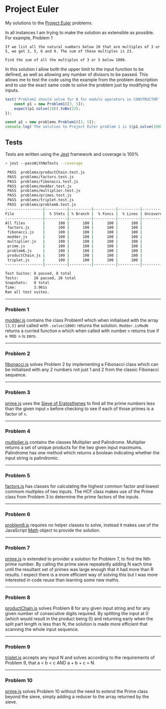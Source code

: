 # Project Euler

My solutions to the [Project Euler](https://projecteuler.net/about) problems.

In all instances I am trying to make the solution as extensible as possible. For example, Problem 1

```
If we list all the natural numbers below 10 that are multiples of 3 or 5, we get 3, 5, 6 and 9. The sum of these multiples is 23.

Find the sum of all the multiples of 3 or 5 below 1000.
```

In this solution I allow both the upper limit to the input function to be defined, as well as allowing any number of divisors to be passed. This allows me to test the code using the example from the problem description and to use the exact same code to solve the problem just by modifying the inputs.

```JavaScript
test('Problem1 should solve for N for modulo operators in CONSTRUCTOR', () => {
    const p1 = new Problem1([3, 5]);
    expect(p1.solve(10)).toBe(23);
});
```

```JavaScript
const p1 = new problems.Problem1([3, 5]);
console.log(`The solution to Project Euler problem 1 is ${p1.solve(1000)}`);
```

## Tests

Tests are written using the [Jest](https://jestjs.io/) framework and coverage is 100%

```bash
> jest --passWithNoTests --coverage

 PASS  problems/productChain.test.js
 PASS  problems/factors.test.js
 PASS  problems/fibonacci.test.js
 PASS  problems/modder.test.js
 PASS  problems/multiplier.test.js
 PASS  problems/primes.test.js
 PASS  problems/triplet.test.js
 PASS  problems/problem6.test.js
-----------------|----------|----------|----------|----------|-------------------|
File             |  % Stmts | % Branch |  % Funcs |  % Lines | Uncovered Line #s |
-----------------|----------|----------|----------|----------|-------------------|
All files        |      100 |      100 |      100 |      100 |                   |
 factors.js      |      100 |      100 |      100 |      100 |                   |
 fibonacci.js    |      100 |      100 |      100 |      100 |                   |
 modder.js       |      100 |      100 |      100 |      100 |                   |
 multiplier.js   |      100 |      100 |      100 |      100 |                   |
 prime.js        |      100 |      100 |      100 |      100 |                   |
 problem6.js     |      100 |      100 |      100 |      100 |                   |
 productChain.js |      100 |      100 |      100 |      100 |                   |
 triplet.js      |      100 |      100 |      100 |      100 |                   |
-----------------|----------|----------|----------|----------|-------------------|

Test Suites: 8 passed, 8 total
Tests:       26 passed, 26 total
Snapshots:   0 total
Time:        3.961s
Ran all test suites.
```

---

### Problem 1

[modder.js](./problems/modder.js) contains the class Problem1 which when initialised with the array `[3,5]` and called with `.solve(1000)` returns the solution. `Modder.isModN` returns a curried function `m` which when called with number `n` returns true if `m MOD n` is zero.

---

### Problem 2

[fibonacci.js](./problems/fibonacci.js) solves Problem 2 by implementing a Fibonacci class which can be initialised with any 2 numbers not just 1 and 2 from the classic Fibonacci sequence.

---

### Problem 3

[prime.js](./problems/prime.js) uses the [Sieve of Eratosthenes](https://en.wikipedia.org/wiki/Sieve_of_Eratosthenes) to find all the prime numbers less than the given input `n` before checking to see if each of those primes is a factor of `n`.

---

### Problem 4

[multiplier.js](./problems/multiplier.js) contains the classes Multiplier and Palindrome. Multiplier returns a set of unique products for the two given input maximums. Palindrome has one method which returns a boolean indicating whether the input string is palindromic.

---

### Problem 5

[factors.js](./problems/factors.js) has classes for calculating the highest common factor and lowest commom multiples of two inputs. The HCF class makes use of the Prime class from Problem 3 to determine the prime factors of the inputs.

---

### Problem 6

[problem6.js](./problems/problem6.js) requires no helper classes to solve, instead it makes use of the JavaScript [Math](https://developer.mozilla.org/en-US/docs/Web/JavaScript/Reference/Global_Objects/Math) object to provide the solution.

---

### Problem 7

[prime.js](./problems/prime.js) is extended to provider a solution for Problem 7, to find the Nth prime number. By calling the prime sieve repeatedly adding N each time until the resultant set of primes was large enough that it had more than R results. I expect there is a more efficient way of solving this but I was more interested in code reuse than learning some new maths.

---

### Problem 8

[productChain.js](./problems/productChain.js) solves Problem 8 for any given input string and for any given number of consecutive digits required. By splitting the input at 0 (which would result in the product being 0) and returning early when the split part length is less than N, the solution is made more efficient that scanning the whole input sequence.

---

### Problem 9

[triplet.js](./problems/triplet.js) accepts any input N and solves according to the requirements of Problem 9, that a &lt; b &lt; c AND a + b + c = N.

---

### Problem 10

[prime.js](./problems/prime.js) solves Problem 10 without the need to extend the Prime class beyond the sieve, simply adding a reducer to the array returned by the sieve.


